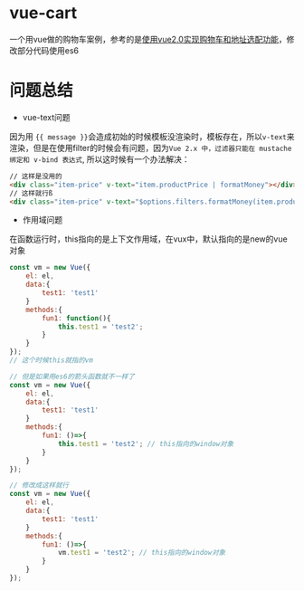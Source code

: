 # vue-cart
一个用vue做的购物车案例，参考的是[使用vue2.0实现购物车和地址选配功能](http://www.imooc.com/learn/796)，修改部分代码使用es6

# 问题总结
- vue-text问题 

因为用 `{{ message }}`会造成初始的时候模板没渲染时，模板存在，所以`v-text`来渲染，但是在使用filter的时候会有问题，因为`Vue 2.x 中，过滤器只能在 mustache 绑定和 v-bind 表达式`, 所以这时候有一个办法解决：
```html
// 这样是没用的
<div class="item-price" v-text="item.productPrice | formatMoney"></div>
// 这样就行ß
<div class="item-price" v-text="$options.filters.formatMoney(item.productPrice)"></div>
```

- 作用域问题

在函数运行时，this指向的是上下文作用域，在vux中，默认指向的是new的vue对象
```js
const vm = new Vue({
    el: el,
    data:{
        test1: 'test1'
    }
    methods:{
        fun1: function(){
            this.test1 = 'test2';
        }
    }
});
// 这个时候this就指的vm

// 但是如果用es6的箭头函数就不一样了
const vm = new Vue({
    el: el,
    data:{
        test1: 'test1'
    }
    methods:{
        fun1: ()=>{
            this.test1 = 'test2'; // this指向的window对象
        }
    }
});

// 修改成这样就行
const vm = new Vue({
    el: el,
    data:{
        test1: 'test1'
    }
    methods:{
        fun1: ()=>{
            vm.test1 = 'test2'; // this指向的window对象
        }
    }
});
```